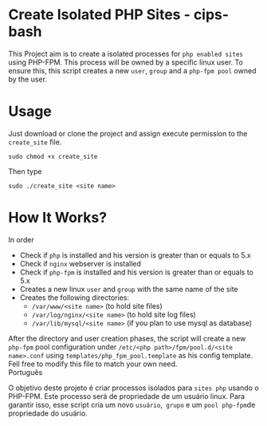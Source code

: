 # Create Isolated PHP Sites - cips-bash

This Project aim is to create a isolated processes for `php enabled sites` using PHP-FPM. This process will be owned by a specific linux user. To ensure this, this script creates a new `user`, `group` and a `php-fpm pool` owned by the user.

# Usage

Just download or clone the project and assign execute permission to the `create_site` file. 
```shell
sudo chmod +x create_site
```
Then type
```shell
sudo ./create_site <site name>
```

# How It Works?

In order

* Check if `php` is installed and his version is greater than or equals to 5.x
* Check if `nginx` webserver is installed
* Check if `php-fpm` is installed and his version is greater than or equals to 5.x
* Creates a new linux `user` and `group` with the same name of the site
* Creates the following directories:
  * `/var/www/<site name>` (to hold site files)
  * `/var/log/nginx/<site name>`  (to hold site log files)
  * `/var/lib/mysql/<site name>` (if you plan to use mysql as database)

After the directory and user creation phases, the script will create a new `php-fpm` pool configuration under `/etc/<php path>/fpm/pool.d/<site name>.conf` using `templates/php_fpm_pool.template` as his config template. Fell free to modify this file to match your own need.   
Português

O objetivo deste projeto é criar processos isolados para `sites php` usando o PHP-FPM. Este processo será de propriedade de um usuário linux. Para garantir isso, esse script cria um novo `usuário`,` grupo` e um `pool php-fpm`de propriedade do usuário.






